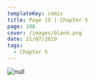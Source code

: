 ```yaml
---
templateKey: comic
title: Page 15 | Chapter 5
page: 108
cover: /images/blank.png
date: 21/07/2019
tags:
  - Chapter 5
---
```

![null](/images/0108-c5-p15.png)
